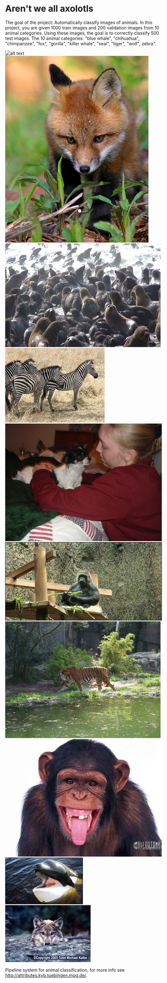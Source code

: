 # Aren't we all axolotls
The goal of the project: Automatically classify images of animals.
In this project, you are given 1000 train images and 200 validation images from 10 animal categories. Using these images, the goal is to correctly classify 500 test images.
The 10 animal categories: "blue whale", "chihuahua", "chimpanzee", "fox", "gorilla", "killer whale", "seal", "tiger", "wolf", zebra". 

![alt text](static/sblue+whale_0001.jpg)
![alt text](static/fox_0001.jpg)
![alt text](static/seal_0001.jpg)
![alt text](static/zebra_0001.jpg)
![alt text](static/chihuahua_0001.jpg)
![alt text](static/gorilla_0001.jpg)
![alt text](static/tiger_0001.jpg)
![alt text](static/chimpanzee_0001.jpg)
![alt text](static/killer+whale_0001.jpg)
![alt text](static/wolf_0001.jpg)

Pipeline system for animal classification, for more info see http://attributes.kyb.tuebingen.mpg.de/.

